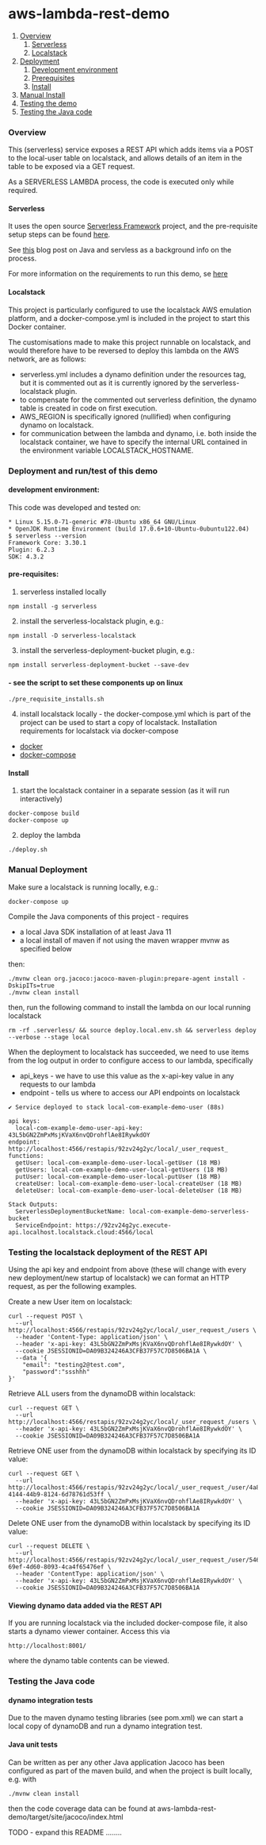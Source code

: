# aws-lambda-rest-demo

1. [Overview](#overview)
   1. [Serverless](#serverless)
   2. [Localstack](#localstack)
2. [Deployment](#deployment)
   1. [Development environment](#environment) 
   2. [Prerequisites](#prerequisites)
   3. [Install](#install)
3. [Manual Install](#manual) 
4. [Testing the demo](#testing)
5. [Testing the Java code](#testingjava)

### Overview
This (serverless) service exposes a REST API which adds items via a POST to the local-user table on localstack, and allows details of an item in the table to be exposed via a GET request.

As a SERVERLESS LAMBDA process, the code is executed only while required. 

#### Serverless
It uses the open source [Serverless Framework](https://serverless.com/framework/docs/) project, and the pre-requisite setup steps can be found [here](https://serverless.com/framework/docs/providers/aws/guide/quick-start/).

See [this](https://serverless.com/blog/how-to-create-a-rest-api-in-java-using-dynamodb-and-serverless/) blog post on Java and servless as a background info on the process.

For more information on the requirements to run this demo, se [here](https://docs.localstack.cloud/user-guide/integrations/serverless-framework/)

#### Localstack

This project is particularly configured to use the localstack AWS emulation platform, and a docker-compose.yml is included in the project to start this Docker container.

The customisations made to make this project runnable on localstack, and would therefore have to be reversed to deploy this lambda on the AWS network, are as follows:

* serverless.yml includes a dynamo definition under the resources tag, but it is commented out as it is currently ignored by the serverless-localstack plugin.
* to compensate for the commented out serverless definition, the dynamo table is created in code on first execution.
* AWS_REGION is specifically ignored (nullified) when configuring dynamo on localstack.
* for communication between the lambda and dynamo, i.e. both inside the localstack container, we have to specify the internal URL contained in the environment variable LOCALSTACK_HOSTNAME. 

### Deployment and run/test of this demo <a name="deployment"></a>
#### development environment: <a name="environment"></a>
This code was developed and tested on:
```agsl
* Linux 5.15.0-71-generic #78-Ubuntu x86_64 GNU/Linux
* OpenJDK Runtime Environment (build 17.0.6+10-Ubuntu-0ubuntu122.04)
$ serverless --version
Framework Core: 3.30.1
Plugin: 6.2.3
SDK: 4.3.2
```
#### pre-requisites: <a name="prerequisites"></a>
1) serverless installed locally
```agsl
npm install -g serverless
``` 
2) install the serverless-localstack plugin, e.g.:
```agsl
npm install -D serverless-localstack
```
3) install the serverless-deployment-bucket plugin, e.g.:
```agsl
npm install serverless-deployment-bucket --save-dev
```
#### - see the script to set these components up on linux
```agsl
./pre_requisite_installs.sh
```
4) install localstack locally - the docker-compose.yml which is part of the project can be used to start a copy of localstack.
   Installation requirements for localstack via docker-compose
* [docker](https://docs.docker.com/get-docker/)
* [docker-compose](https://docs.docker.com/compose/install/)

#### Install <a name="install"></a>

1) start the localstack container in a separate session (as it will run interactively)
```
docker-compose build
docker-compose up
```
2) deploy the lambda
```agsl
./deploy.sh
```

### Manual Deployment <a name="manual"></a>
Make sure a localstack is running locally, e.g.:
```agsl
docker-compose up
```

Compile the Java components of this project - requires 
* a local Java SDK installation of at least Java 11
* a local install of maven if not using the maven wrapper mvnw as specified below

then:

```agsl
./mvnw clean org.jacoco:jacoco-maven-plugin:prepare-agent install -DskipITs=true
./mvnw clean install
```

then, run the following command to install the lambda on our local running localstack
```
rm -rf .serverless/ && source deploy.local.env.sh && serverless deploy --verbose --stage local
``` 

When the deployment to localstack has succeeded, we need to use items from the log output in order to configure access to our lambda, specifically
* api_keys - we have to use this value as the x-api-key value in any requests to our lambda
* endpoint - tells us where to access our API endpoints on localstack

```agsl
✔ Service deployed to stack local-com-example-demo-user (88s)

api keys:
  local-com-example-demo-user-api-key: 43L5bGN2ZmPxMsjKVaX6nvQDrohflAe8IRywkdOY
endpoint: http://localhost:4566/restapis/92zv24g2yc/local/_user_request_
functions:
  getUser: local-com-example-demo-user-local-getUser (18 MB)
  getUsers: local-com-example-demo-user-local-getUsers (18 MB)
  putUser: local-com-example-demo-user-local-putUser (18 MB)
  createUser: local-com-example-demo-user-local-createUser (18 MB)
  deleteUser: local-com-example-demo-user-local-deleteUser (18 MB)

Stack Outputs:
  ServerlessDeploymentBucketName: local-com-example-demo-serverless-bucket
  ServiceEndpoint: https://92zv24g2yc.execute-api.localhost.localstack.cloud:4566/local
```
### Testing the localstack deployment of the REST API <a name="testing"></a>

Using the api key and endpoint from above (these will change with every new deployment/new startup of localstack) we can format an HTTP request, as per the following examples.

Create a new User item on localstack:
```agsl
curl --request POST \
  --url http://localhost:4566/restapis/92zv24g2yc/local/_user_request_/users \
  --header 'Content-Type: application/json' \
  --header 'x-api-key: 43L5bGN2ZmPxMsjKVaX6nvQDrohflAe8IRywkdOY' \
  --cookie JSESSIONID=DA09B324246A3CFB37F57C7D8506BA1A \
  --data '{
	"email": "testing2@test.com",
	"password":"ssshhh"
}'
```

Retrieve ALL users from the dynamoDB within localstack:
```agsl
curl --request GET \
  --url http://localhost:4566/restapis/92zv24g2yc/local/_user_request_/users \
  --header 'x-api-key: 43L5bGN2ZmPxMsjKVaX6nvQDrohflAe8IRywkdOY' \
  --cookie JSESSIONID=DA09B324246A3CFB37F57C7D8506BA1A
```

Retrieve ONE user from the dynamoDB within localstack by specifying its ID value:
```agsl
curl --request GET \
  --url http://localhost:4566/restapis/92zv24g2yc/local/_user_request_/user/4a808eff-4144-44b9-8124-6d78761d53ff \
  --header 'x-api-key: 43L5bGN2ZmPxMsjKVaX6nvQDrohflAe8IRywkdOY' \
  --cookie JSESSIONID=DA09B324246A3CFB37F57C7D8506BA1A
```
Delete ONE user from the dynamoDB within localstack by specifying its ID value:
```agsl
curl --request DELETE \
  --url http://localhost:4566/restapis/92zv24g2yc/local/_user_request_/user/546527e4-69ef-4d60-8093-4ca4f65476ef \
  --header 'ContentType: application/json' \
  --header 'x-api-key: 43L5bGN2ZmPxMsjKVaX6nvQDrohflAe8IRywkdOY' \
  --cookie JSESSIONID=DA09B324246A3CFB37F57C7D8506BA1A
```
#### Viewing dynamo data added via the REST API
If you are running localstack via the included docker-compose file, it also starts a dynamo viewer container. Access this via
```agsl
http://localhost:8001/
```
where the dynamo table contents can be viewed.

### Testing the Java code  <a name="testingjava"></a>

#### dynamo integration tests
Due to the maven dynamo testing libraries (see pom.xml) we can start a local copy of dynamoDB and run a dynamo integration test.

#### Java unit tests 
Can be written as per any other Java application
Jacoco has been configured as part of the maven build, and when the project is built locally, e.g. with
```agsl
./mvnw clean install
```
then the code coverage data can be found at aws-lambda-rest-demo/target/site/jacoco/index.html

TODO - expand this README ........
